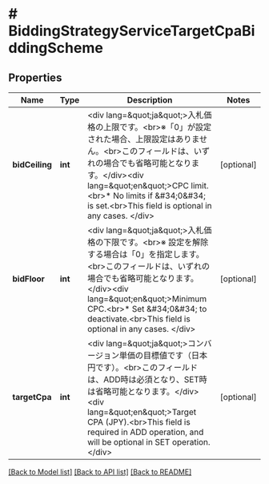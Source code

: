 # # BiddingStrategyServiceTargetCpaBiddingScheme

## Properties

Name | Type | Description | Notes
------------ | ------------- | ------------- | -------------
**bidCeiling** | **int** | &lt;div lang&#x3D;\&quot;ja\&quot;&gt;入札価格の上限です。&lt;br&gt;※「0」が設定された場合、上限設定はありません。&lt;br&gt;このフィールドは、いずれの場合でも省略可能となります。&lt;/div&gt;&lt;div lang&#x3D;\&quot;en\&quot;&gt;CPC limit.&lt;br&gt;* No limits if &amp;#34;0&amp;#34; is set.&lt;br&gt;This field is optional in any cases. &lt;/div&gt; | [optional] 
**bidFloor** | **int** | &lt;div lang&#x3D;\&quot;ja\&quot;&gt;入札価格の下限です。&lt;br&gt;※ 設定を解除する場合は「0」を指定します。&lt;br&gt;このフィールドは、いずれの場合でも省略可能となります。&lt;/div&gt;&lt;div lang&#x3D;\&quot;en\&quot;&gt;Minimum CPC.&lt;br&gt;* Set  &amp;#34;0&amp;#34; to deactivate.&lt;br&gt;This field is optional in any cases. &lt;/div&gt; | [optional] 
**targetCpa** | **int** | &lt;div lang&#x3D;\&quot;ja\&quot;&gt;コンバージョン単価の目標値です（日本円です）。&lt;br&gt;このフィールドは、ADD時は必須となり、SET時は省略可能となります。&lt;/div&gt;&lt;div lang&#x3D;\&quot;en\&quot;&gt;Target CPA (JPY).&lt;br&gt;This field is required in ADD operation, and will be optional in SET operation. &lt;/div&gt; | [optional] 

[[Back to Model list]](../../README.md#documentation-for-models) [[Back to API list]](../../README.md#documentation-for-api-endpoints) [[Back to README]](../../README.md)


